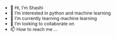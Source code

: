 - 👋 Hi, I’m Shashi
- 👀 I’m interested in python and machine learning
- 🌱 I’m currently learning machine learning
- 💞️ I’m looking to collaborate on 
- 📫 How to reach me ...

<!---
shashi090201/shashi090201 is a ✨ special ✨ repository because its `README.md` (this file) appears on your GitHub profile.
You can click the Preview link to take a look at your changes.
--->
